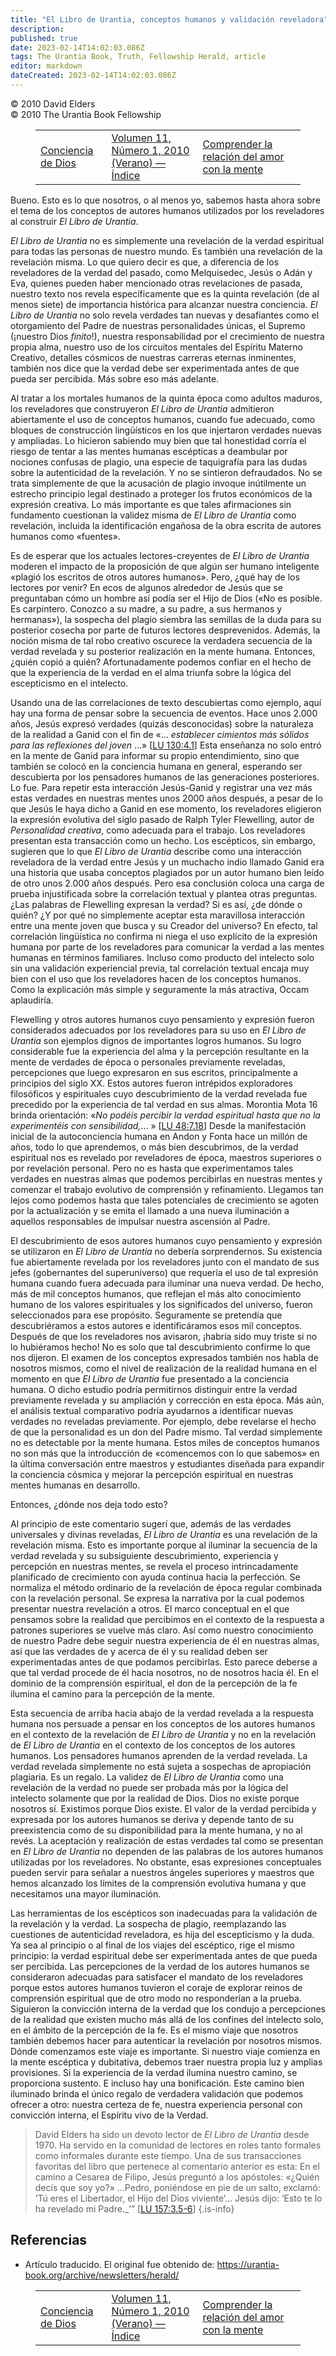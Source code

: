 ```yaml
---
title: "El Libro de Urantia, conceptos humanos y validación reveladora"
description: 
published: true
date: 2023-02-14T14:02:03.086Z
tags: The Urantia Book, Truth, Fellowship Herald, article
editor: markdown
dateCreated: 2023-02-14T14:02:03.086Z
---
```


<p class="v-card v-sheet theme--light grey lighten-3 px-2">© 2010 David Elders<br>© 2010 The Urantia Book Fellowship</p>
<figure class="table chapter-navigator">
  <table>
    <tbody>
      <tr>
        <td>
        <a href="/es/article/Charles_Laurence_Olivea/God_Consciousness">
          <span class="mdi mdi-arrow-left-drop-circle"></span><span class="pl-2">Conciencia de Dios</span>
        </a>
        </td>
        <td>
        <a href="/es/index/articles_herald#volumen-11-número-1-2010-verano">
          <span class="mdi mdi-book-open-variant"></span><span class="pl-2">Volumen 11, Número 1, 2010 (Verano) — Índice</span>
        </a>
        </td>
        <td>
        <a href="/es/article/Sheila_Keene_Lund/Understanding_the_Relation_of_Love_to_the_Mind">
          <span class="pr-2">Comprender la relación del amor con la mente</span><span class="mdi mdi-arrow-right-drop-circle"></span>
        </a>
        </td>
      </tr>
    </tbody>
  </table>
</figure>


Bueno. Esto es lo que nosotros, o al menos yo, sabemos hasta ahora sobre el tema de los conceptos de autores humanos utilizados por los reveladores al construir _El Libro de Urantia_.

_El Libro de Urantia_ no es simplemente una revelación de la verdad espiritual para todas las personas de nuestro mundo. Es también una revelación de la revelación misma. Lo que quiero decir es que, a diferencia de los reveladores de la verdad del pasado, como Melquisedec, Jesús o Adán y Eva, quienes pueden haber mencionado otras revelaciones de pasada, nuestro texto nos revela específicamente que es la quinta revelación (de al menos siete) de importancia histórica para alcanzar nuestra conciencia. _El Libro de Urantia_ no solo revela verdades tan nuevas y desafiantes como el otorgamiento del Padre de nuestras personalidades únicas, el Supremo (¡nuestro Dios _finito_!), nuestra responsabilidad por el crecimiento de nuestra propia alma, nuestro uso de los circuitos mentales del Espíritu Materno Creativo, detalles cósmicos de nuestras carreras eternas inminentes, también nos dice que la verdad debe ser experimentada antes de que pueda ser percibida. Más sobre eso más adelante.

Al tratar a los mortales humanos de la quinta época como adultos maduros, los reveladores que construyeron _El Libro de Urantia_ admitieron abiertamente el uso de conceptos humanos, cuando fue adecuado, como bloques de construcción lingüísticos en los que injertaron verdades nuevas y ampliadas. Lo hicieron sabiendo muy bien que tal honestidad corría el riesgo de tentar a las mentes humanas escépticas a deambular por nociones confusas de plagio, una especie de taquigrafía para las dudas sobre la autenticidad de la revelación. Y no se sintieron defraudados. No se trata simplemente de que la acusación de plagio invoque inútilmente un estrecho principio legal destinado a proteger los frutos económicos de la expresión creativa. Lo más importante es que tales afirmaciones sin fundamento cuestionan la validez misma de _El Libro de Urantia_ como revelación, incluida la identificación engañosa de la obra escrita de autores humanos como «fuentes».

Es de esperar que los actuales lectores-creyentes de _El Libro de Urantia_ moderen el impacto de la proposición de que algún ser humano inteligente «plagió los escritos de otros autores humanos». Pero, ¿qué hay de los lectores por venir? En ecos de algunos alrededor de Jesús que se preguntaban cómo un hombre así podía ser el Hijo de Dios («No es posible. Es carpintero. Conozco a su madre, a su padre, a sus hermanos y hermanas»), la sospecha del plagio siembra las semillas de la duda para su posterior cosecha por parte de futuros lectores desprevenidos. Además, la noción misma de tal robo creativo oscurece la verdadera secuencia de la verdad revelada y su posterior realización en la mente humana. Entonces, ¿quién copió a quién? Afortunadamente podemos confiar en el hecho de que la experiencia de la verdad en el alma triunfa sobre la lógica del escepticismo en el intelecto.

Usando una de las correlaciones de texto descubiertas como ejemplo, aquí hay una forma de pensar sobre la secuencia de eventos. Hace unos 2.000 años, Jesús expresó verdades (quizás desconocidas) sobre la naturaleza de la realidad a Ganid con el fin de «... _establecer cimientos más sólidos para las reflexiones del joven_ ...» <a id="a44_328"></a>[[LU 130:4.1](/es/The_Urantia_Book/130#p4_1)] Esta enseñanza no solo entró en la mente de Ganid para informar su propio entendimiento, sino que también se colocó en la conciencia humana en general, esperando ser descubierta por los pensadores humanos de las generaciones posteriores. Lo fue. Para repetir esta interacción Jesús-Ganid y registrar una vez más estas verdades en nuestras mentes unos 2000 años después, a pesar de lo que Jesús le haya dicho a Ganid en ese momento, los reveladores eligieron la expresión evolutiva del siglo pasado de Ralph Tyler Flewelling, autor de _Personalidad creativa_, como adecuada para el trabajo. Los reveladores presentan esta transacción como un hecho. Los escépticos, sin embargo, sugieren que lo que _El Libro de Urantia_ describe como una interacción reveladora de la verdad entre Jesús y un muchacho indio llamado Ganid era una historia que usaba conceptos plagiados por un autor humano bien leído de otro unos 2.000 años después. Pero esa conclusión coloca una carga de prueba injustificada sobre la correlación textual y plantea otras preguntas. ¿Las palabras de Flewelling expresan la verdad? Si es así, ¿de dónde o quién? ¿Y por qué no simplemente aceptar esta maravillosa interacción entre una mente joven que busca y su Creador del universo? En efecto, tal correlación lingüística no confirma ni niega el uso explícito de la expresión humana por parte de los reveladores para comunicar la verdad a las mentes humanas en términos familiares. Incluso como producto del intelecto solo sin una validación experiencial previa, tal correlación textual encaja muy bien con el uso que los reveladores hacen de los conceptos humanos. Como la explicación más simple y seguramente la más atractiva, Occam aplaudiría.

Flewelling y otros autores humanos cuyo pensamiento y expresión fueron considerados adecuados por los reveladores para su uso en _El Libro de Urantia_ son ejemplos dignos de importantes logros humanos. Su logro considerable fue la experiencia del alma y la percepción resultante en la mente de verdades de época o personales previamente reveladas, percepciones que luego expresaron en sus escritos, principalmente a principios del siglo XX. Estos autores fueron intrépidos exploradores filosóficos y espirituales cuyo descubrimiento de la verdad revelada fue precedido por la experiencia de tal verdad en sus almas. Morontia Mota 16 brinda orientación: «_No podéis percibir la verdad espiritual hasta que no la experimentéis con sensibilidad,_... » <a id="a46_749"></a>[[LU 48:7.18](/es/The_Urantia_Book/48#p7_18)] Desde la manifestación inicial de la autoconciencia humana en Andon y Fonta hace un millón de años, todo lo que aprendemos, o más bien descubrimos, de la verdad espiritual nos es revelado por reveladores de época, maestros superiores o por revelación personal. Pero no es hasta que experimentamos tales verdades en nuestras almas que podemos percibirlas en nuestras mentes y comenzar el trabajo evolutivo de comprensión y refinamiento. Llegamos tan lejos como podemos hasta que tales potenciales de crecimiento se agoten por la actualización y se emita el llamado a una nueva iluminación a aquellos responsables de impulsar nuestra ascensión al Padre.

El descubrimiento de esos autores humanos cuyo pensamiento y expresión se utilizaron en _El Libro de Urantia_ no debería sorprendernos. Su existencia fue abiertamente revelada por los reveladores junto con el mandato de sus jefes (gobernantes del superuniverso) que requería el uso de tal expresión humana cuando fuera adecuada para iluminar una nueva verdad. De hecho, más de mil conceptos humanos, que reflejan el más alto conocimiento humano de los valores espirituales y los significados del universo, fueron seleccionados para ese propósito. Seguramente se pretendía que descubriéramos a estos autores e identificáramos esos mil conceptos. Después de que los reveladores nos avisaron, ¡habría sido muy triste si no lo hubiéramos hecho! No es solo que tal descubrimiento confirme lo que nos dijeron. El examen de los conceptos expresados ​​también nos habla de nosotros mismos, como el nivel de realización de la realidad humana en el momento en que _El Libro de Urantia_ fue presentado a la conciencia humana. O dicho estudio podría permitirnos distinguir entre la verdad previamente revelada y su ampliación y corrección en esta época. Más aún, el análisis textual comparativo podría ayudarnos a identificar nuevas verdades no reveladas previamente. Por ejemplo, debe revelarse el hecho de que la personalidad es un don del Padre mismo. Tal verdad simplemente no es detectable por la mente humana. Estos miles de conceptos humanos no son más que la introducción de «comencemos con lo que sabemos» en la última conversación entre maestros y estudiantes diseñada para expandir la conciencia cósmica y mejorar la percepción espiritual en nuestras mentes humanas en desarrollo.

Entonces, ¿dónde nos deja todo esto?

Al principio de este comentario sugerí que, además de las verdades universales y divinas reveladas, _El Libro de Urantia_ es una revelación de la revelación misma. Esto es importante porque al iluminar la secuencia de la verdad revelada y su subsiguiente descubrimiento, experiencia y percepción en nuestras mentes, se revela el proceso intrincadamente planificado de crecimiento con ayuda continua hacia la perfección. Se normaliza el método ordinario de la revelación de época regular combinada con la revelación personal. Se expresa la narrativa por la cual podemos presentar nuestra revelación a otros. El marco conceptual en el que pensamos sobre la realidad que percibimos en el contexto de la respuesta a patrones superiores se vuelve más claro. Así como nuestro conocimiento de nuestro Padre debe seguir nuestra experiencia de él en nuestras almas, así que las verdades de y acerca de él y su realidad deben ser experimentadas antes de que podamos percibirlas. Esto parece deberse a que tal verdad procede de él hacia nosotros, no de nosotros hacia él. En el dominio de la comprensión espiritual, el don de la percepción de la fe ilumina el camino para la percepción de la mente.

Esta secuencia de arriba hacia abajo de la verdad revelada a la respuesta humana nos persuade a pensar en los conceptos de los autores humanos en el contexto de la revelación de _El Libro de Urantia_ y no en la revelación de _El Libro de Urantia_ en el contexto de los conceptos de los autores humanos. Los pensadores humanos aprenden de la verdad revelada. La verdad revelada simplemente no está sujeta a sospechas de apropiación plagiaria. Es un regalo. La validez de _El Libro de Urantia_ como una revelación de la verdad no puede ser probada más por la lógica del intelecto solamente que por la realidad de Dios. Dios no existe porque nosotros sí. Existimos porque Dios existe. El valor de la verdad percibida y expresada por los autores humanos se deriva y depende tanto de su preexistencia como de su disponibilidad para la mente humana, y no al revés. La aceptación y realización de estas verdades tal como se presentan en _El Libro de Urantia_ no dependen de las palabras de los autores humanos utilizadas por los reveladores. No obstante, esas expresiones conceptuales pueden servir para señalar a nuestros ángeles superiores y maestros que hemos alcanzado los límites de la comprensión evolutiva humana y que necesitamos una mayor iluminación.

Las herramientas de los escépticos son inadecuadas para la validación de la revelación y la verdad. La sospecha de plagio, reemplazando las cuestiones de autenticidad reveladora, es hija del escepticismo y la duda. Ya sea al principio o al final de los viajes del escéptico, rige el mismo principio: la verdad espiritual debe ser experimentada antes de que pueda ser percibida. Las percepciones de la verdad de los autores humanos se consideraron adecuadas para satisfacer el mandato de los reveladores porque estos autores humanos tuvieron el coraje de explorar reinos de comprensión espiritual que de otro modo no responderían a la prueba. Siguieron la convicción interna de la verdad que los condujo a percepciones de la realidad que existen mucho más allá de los confines del intelecto solo, en el ámbito de la percepción de la fe. Es el mismo viaje que nosotros también debemos hacer para autenticar la revelación por nosotros mismos. Dónde comenzamos este viaje es importante. Si nuestro viaje comienza en la mente escéptica y dubitativa, debemos traer nuestra propia luz y amplias provisiones. Si la experiencia de la verdad ilumina nuestro camino, se proporciona sustento. E incluso hay una bonificación. Este camino bien iluminado brinda el único regalo de verdadera validación que podemos ofrecer a otro: nuestra certeza de fe, nuestra experiencia personal con convicción interna, el Espíritu vivo de la Verdad.

> David Elders ha sido un devoto lector de _El Libro de Urantia_ desde 1970. Ha servido en la comunidad de lectores en roles tanto formales como informales durante este tiempo. Una de sus transacciones favoritas del libro que pertenece al comentario anterior es esta: En el camino a Cesarea de Filipo, Jesús preguntó a los apóstoles: «¿Quién decís que soy yo?» …Pedro, poniéndose en pie de un salto, exclamó: ‘Tú eres el Libertador, el Hijo del Dios viviente’... Jesús dijo: ‘Esto te lo ha revelado mi Padre._’” <a id="a58_512"></a>[[LU 157:3.5-6](/es/The_Urantia_Book/157#p3_5)]
{.is-info}

## Referencias

- Artículo traducido. El original fue obtenido de: https://urantia-book.org/archive/newsletters/herald/

<figure class="table chapter-navigator">
  <table>
    <tbody>
      <tr>
        <td>
        <a href="/es/article/Charles_Laurence_Olivea/God_Consciousness">
          <span class="mdi mdi-arrow-left-drop-circle"></span><span class="pl-2">Conciencia de Dios</span>
        </a>
        </td>
        <td>
        <a href="/es/index/articles_herald#volumen-11-número-1-2010-verano">
          <span class="mdi mdi-book-open-variant"></span><span class="pl-2">Volumen 11, Número 1, 2010 (Verano) — Índice</span>
        </a>
        </td>
        <td>
        <a href="/es/article/Sheila_Keene_Lund/Understanding_the_Relation_of_Love_to_the_Mind">
          <span class="pr-2">Comprender la relación del amor con la mente</span><span class="mdi mdi-arrow-right-drop-circle"></span>
        </a>
        </td>
      </tr>
    </tbody>
  </table>
</figure>
